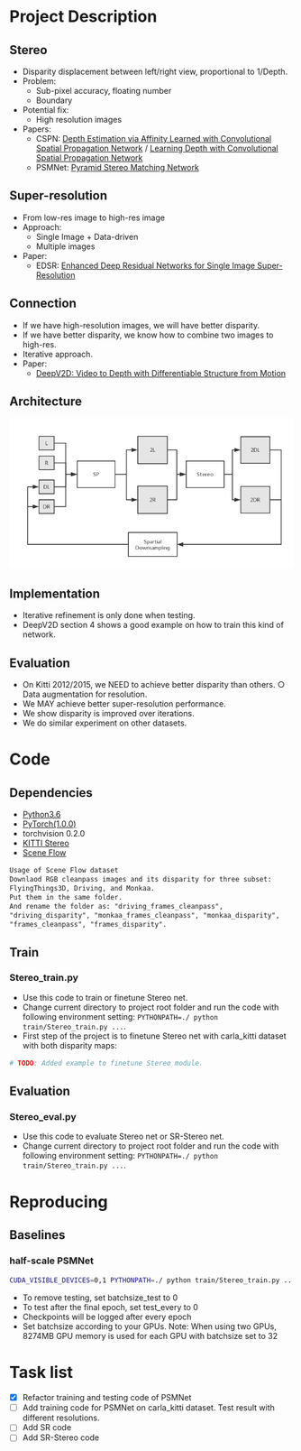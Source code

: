 # Project Description

## Stereo

- Disparity displacement between left/right view, proportional to 1/Depth.
- Problem: 
    - Sub-pixel accuracy, floating number
    - Boundary
- Potential fix:
    - High resolution images
- Papers:
    - CSPN: [Depth Estimation via Affinity Learned with Convolutional Spatial Propagation Network](https://arxiv.org/abs/1808.00150) / [Learning Depth with Convolutional Spatial Propagation Network](https://arxiv.org/abs/1810.02695)
    - PSMNet: [Pyramid Stereo Matching Network](https://arxiv.org/abs/1803.08669)

## Super-resolution

- From low-res image to high-res image
- Approach: 
    - Single Image + Data-driven
    - Multiple images
- Paper:
    - EDSR: [Enhanced Deep Residual Networks for Single Image Super-Resolution](https://arxiv.org/abs/1707.02921)

## Connection

- If we have high-resolution images, we will have better disparity.
- If we have better disparity, we know how to combine two images to high-res.
- Iterative approach.
- Paper:
    - [DeepV2D: Video to Depth with Differentiable Structure from Motion](https://arxiv.org/abs/1812.04605)

## Architecture

![architecture](images/architecture.png)

## Implementation

- Iterative refinement is only done when testing.
- DeepV2D section 4 shows a good example on how to train this kind of network.

## Evaluation

- On Kitti 2012/2015, we NEED to achieve better disparity than others. ○ Data augmentation for resolution.
- We MAY achieve better super-resolution performance.
- We show disparity is improved over iterations.
- We do similar experiment on other datasets.

# Code

## Dependencies

- [Python3.6](https://www.python.org/downloads/)
- [PyTorch(1.0.0)](http://pytorch.org)
- torchvision 0.2.0
- [KITTI Stereo](http://www.cvlibs.net/datasets/kitti/eval_stereo.php)
- [Scene Flow](https://lmb.informatik.uni-freiburg.de/resources/datasets/SceneFlowDatasets.en.html)

```
Usage of Scene Flow dataset
Downlaod RGB cleanpass images and its disparity for three subset: FlyingThings3D, Driving, and Monkaa.
Put them in the same folder.
And rename the folder as: "driving_frames_cleanpass", "driving_disparity", "monkaa_frames_cleanpass", "monkaa_disparity", "frames_cleanpass", "frames_disparity".
```

## Train

### Stereo_train.py

- Use this code to train or finetune Stereo net.
- Change current directory to project root folder and run the code with following environment setting: ```PYTHONPATH=./ python train/Stereo_train.py ...```. 
- First step of the project is to finetune Stereo net with carla_kitti dataset with both disparity maps:
```Python
# TODO: Added example to finetune Stereo module.
```

## Evaluation

### Stereo_eval.py

- Use this code to evaluate Stereo net or SR-Stereo net.
- Change current directory to project root folder and run the code with following environment setting: ```PYTHONPATH=./ python train/Stereo_train.py ...```. 

# Reproducing

## Baselines

### half-scale PSMNet
```Bash
CUDA_VISIBLE_DEVICES=0,1 PYTHONPATH=./ python train/Stereo_train.py ... --maxdisp 96 --datapath ../datasets/sceneflow/ --epochs 10 --test_every 2 --log_every 10 --load_scale 0.5 --batchsize_train 32 --batchsize_test 32
```
- To remove testing, set batchsize_test to 0
- To test after the final epoch, set test_every to 0
- Checkpoints will be logged after every epoch
- Set batchsize according to your GPUs. Note: When using two GPUs, 8274MB GPU memory is used for each GPU with batchsize set to 32

# Task list
- [x] Refactor training and testing code of PSMNet
- [ ] Add training code for PSMNet on carla_kitti dataset. Test result with different resolutions.
- [ ] Add SR code
- [ ] Add SR-Stereo code
